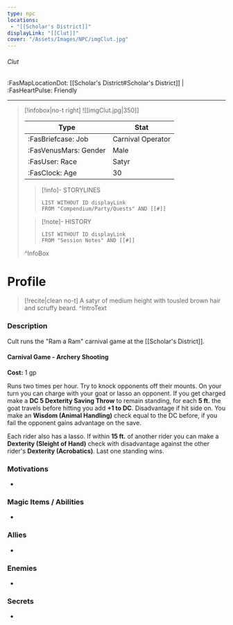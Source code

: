 ```yaml
---
type: npc
locations:
 - "[[Scholar's District]]"
displayLink: "[[Clut]]"
cover: "/Assets/Images/NPC/imgClut.jpg"
---
```

###### Clut
<span class="sub2">:FasMapLocationDot: [[Scholar's District#Scholar's District]] | :FasHeartPulse: Friendly </span>
___

> [!infobox|no-t right]
> ![[imgClut.jpg|350]]
>
> | Type | Stat |
> | ---- | ---- |
> | :FasBriefcase: Job |  Carnival Operator |
> | :FasVenusMars: Gender | Male |
> | :FasUser: Race | Satyr |
> | :FasClock: Age | 30 |
>
>> [!info]- STORYLINES
>>```dataview
>>LIST WITHOUT ID displayLink
>>FROM "Compendium/Party/Quests" AND [[#]]
>
>>[!note]- HISTORY
>>```dataview
>>LIST WITHOUT ID displayLink
>>FROM "Session Notes" AND [[#]]
>
>^InfoBox

# Profile

> [!recite|clean no-t]
>	A satyr of medium height with tousled brown hair and scruffy beard.
>^IntroText

### Description
Cult runs the "Ram a Ram" carnival game at the [[Scholar's District]].

#### Carnival Game - Archery Shooting
**Cost:** 1 gp

Runs two times per hour. Try to knock opponents off their mounts. On your turn you can charge with your goat or lasso an opponent. If you get charged make a **DC 5 Dexterity Saving Throw** to remain standing, for each **5 ft.** the goat travels before hitting you add **+1 to DC**. Disadvantage if hit side on. You make an **Wisdom (Animal Handling)** check equal to the DC before, if you fail the opponent gains advantage on the save.

Each rider also has a lasso. If within **15 ft.** of another rider you can make a **Dexterity (Sleight of Hand)** check with disadvantage against the other rider's **Dexterity (Acrobatics)**. Last one standing wins.

### Motivations
- 

### Magic Items / Abilities
- 

### Allies
- 

### Enemies
- 

### Secrets
- 